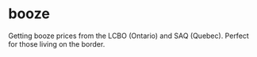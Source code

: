 # booze
Getting booze prices from the LCBO (Ontario) and SAQ (Quebec). Perfect for those living on the border.
